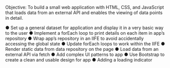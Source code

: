 Objective: To build a small web application with HTML, CSS, and JavaScript that loads
data from an external API and enables the viewing of data points in detail.

● Set up a general dataset for application and display it in a very basic way to the user
● Implement a forEach loop to print details on each item in app’s repository
● Wrap app’s repository in an IIFE to avoid accidentally accessing the global state
● Update forEach loops to work within the IIFE
● Render static data from data repository on the page
● Load data from an external API via fetch
● Add complex UI patterns to app
● Use Bootstrap to create a clean and usable design for app
● Adding a loading indicator

